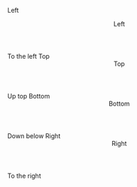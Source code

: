 ﻿<BSButton IsOutlined="true" Color="BSColor.Primary" DataId="popoverLeft">Left</BSButton>
<BSPopover Placement="Placement.Left" Target="popoverLeft">
    <Header>Left</Header>
    <Content>To the left</Content>
</BSPopover>
<BSButton IsOutlined="true" Color="BSColor.Primary" DataId="popoverTop">Top</BSButton>
<BSPopover Placement="Placement.Top" Target="popoverTop" MouseOver="true">
    <Header>Top</Header>
    <Content>Up top</Content>
</BSPopover>
<BSButton IsOutlined="true" Color="BSColor.Primary" DataId="popoverBottom">Bottom</BSButton>
<BSPopover Placement="Placement.Bottom" Target="popoverBottom">
    <Header>Bottom</Header>
    <Content>Down below</Content>
</BSPopover>
<BSButton IsOutlined="true" Color="BSColor.Primary" DataId="popoverRight">Right</BSButton>
<BSPopover Placement="Placement.Right" Target="popoverRight">
    <Header>Right</Header>
    <Content>To the right</Content>
</BSPopover>